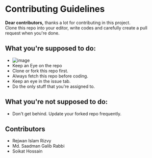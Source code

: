 # Contributing Guidelines
**Dear contributors,** thanks a lot for contributing in this project. <br/>
Clone this repo into your editor, write codes and carefully create a pull request when you're done.

## What you're supposed to do:
* ![image](https://user-images.githubusercontent.com/50569315/121794431-bf4aae00-cc29-11eb-9f10-ea95d612c222.png)
* Keep an Eye on the repo
* Clone or fork this repo first.
* Always fetch this repo before coding.
* Keep an eye in the issue tab.
* Do the only stuff that you're assigned to.



## What you're not supposed to do:
* Don't get behind. Update your forked repo frequently.

## Contributors
<!-- // Write your name here -->
* Rejwan Islam Rizvy
* Md. Saadman Galib Rabbi
* Soikat Hossain
